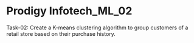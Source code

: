 # Prodigy Infotech_ML_02
Task-02:  Create a K-means clustering algorithm to group customers of a retail store based on their purchase history.

